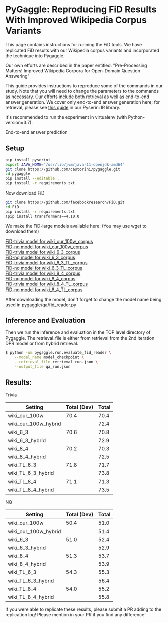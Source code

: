# PyGaggle: Reproducing FiD Results With Improved Wikipedia Corpus Variants

This page contains instructions for running the FiD tools. We have replicated FiD results with our Wikipedia corpus variants and incorporated the technique into Pygaggle.

Our own efforts are described in the paper entitled: "Pre-Processing Matters! Improved Wikipedia Corpora for Open-Domain Question Answering"

This guide provides instructions to reproduce some of the commands in our study. Note that you will need to change the parameters to the commands as necessary.
Our efforts include both retrieval as well as end-to-end answer generation.
We cover only end-to-end answer generation here; for retrieval, please see [this guide](https://github.com/manveertamber/pyserini/blob/master/docs/experiments-wiki-corpora.md) in our Pyserini IR library.


It's recommended to run the experiment in virtualenv (with Python-version=3.7).


End-to-end answer prediction

## Setup
```bash
pip install pyserini
export JAVA_HOME="/usr/lib/jvm/java-11-openjdk-amd64"
git clone https://github.com/castorini/pygaggle.git 
cd pygaggle
pip install --editable .
pip install -r requirements.txt
```

Now download FiD

```bash
git clone https://github.com/facebookresearch/FiD.git
cd FiD
pip install -r requirements.txt
!pip install transformers==4.10.0
```

We make the FiD-large models available here: (You may use wget to download them)

[FiD-trivia model for wiki_our_100w_corpus](https://www.dropbox.com/s/i3az8xbgmqj6e3v/checkpoint_our_100w_trivia_large.tar.gz)  
[FiD-nq model for wiki_our_100w_corpus](https://www.dropbox.com/s/n9a01op57kyj54q/checkpoint_our_100w_nq_large.tar.gz)  
[FiD-trivia model for wiki_6_3_corpus](https://www.dropbox.com/s/8vlcrnkbtoa2mgh/checkpoint_6_3_trivia_large.tar.gz)  
[FiD-nq model for wiki_6_3_corpus](https://www.dropbox.com/s/0gk6ex2s7h3tr7t/checkpoint_6_3_nq_large.tar.gz)  
[FiD-trivia model for wiki_6_3_TL_corpus](https://www.dropbox.com/s/u1kv5zq4rvuzc5y/checkpoint_tables_6_3_trivia_large.tar.gz)  
[FiD-nq model for wiki_6_3_TL_corpus](https://www.dropbox.com/s/vv0bllh0o1u9s3a/checkpoint_tables_6_3_nq_large.tar.gz)  
[FiD-trivia model for wiki_8_4_corpus](https://www.dropbox.com/s/qdayolo1kjouq69/checkpoint_8_4_trivia_large.tar.gz)  
[FiD-nq model for wiki_8_4_corpus](https://www.dropbox.com/s/v88ja4tlbb7gw3k/checkpoint_8_4_nq_large.tar.gz)  
[FiD-trivia model for wiki_8_4_TL_corpus](https://www.dropbox.com/s/a8hc0sgvshj3rti/checkpoint_tables_8_4_trivia_large.tar.gz)  
[FiD-nq model for wiki_8_4_TL_corpus](https://www.dropbox.com/s/ae4fugw4yg02p7p/checkpoint_tables_8_4_nq_large.tar.gz)  

After downloading the model, don't forget to change the model name being used in pygaggle/qa/fid_reader.py

## Inference and Evaluation

Then we run the inference and evaluation in the TOP level directory of Pygaggle. The retrieval_file is either from retrieval from the 2nd iteration DPR model or from hybrid retrieval.

```bash
$ python -um pygaggle.run.evaluate_fid_reader \
    --model_name model_checkpoint \
    --retrieval_file retrieval_run.json \
    --output_file qa_run.json
```


## Results:


Trivia

| Setting              | Total (Dev) | Total |
|----------------------|-------------|-------|
| wiki_our_100w        | 70.4        | 70.4  |
| wiki_our_100w_hybrid |             | 72.4  |
| wiki_6_3             | 70.6        | 70.8  |
| wiki_6_3_hybrid      |             | 72.9  |
| wiki_8_4             | 70.2        | 70.3  |
| wiki_8_4_hybrid      |             | 72.5  |
| wiki_TL_6_3          | 71.8        | 71.7  |
| wiki_TL_6_3_hybrid   |             | 73.8  |
| wiki_TL_8_4          | 71.1        | 71.3  |
| wiki_TL_8_4_hybrid   |             | 73.5  |


NQ

| Setting              | Total (Dev) | Total |
|----------------------|-------------|-------|
| wiki_our_100w        | 50.4        | 51.0  |
| wiki_our_100w_hybrid |             | 51.4  |
| wiki_6_3             | 51.0        | 52.4  |
| wiki_6_3_hybrid      |             | 52.9  |
| wiki_8_4             | 51.3        | 53.7  |
| wiki_8_4_hybrid      |             | 53.9  |
| wiki_TL_6_3          | 54.3        | 55.3  |
| wiki_TL_6_3_hybrid   |             | 56.4  |
| wiki_TL_8_4          | 54.0        | 55.2  |
| wiki_TL_8_4_hybrid   |             | 55.8  |



If you were able to replicate these results, please submit a PR adding to the replication log! Please mention in your PR if you find any difference!



